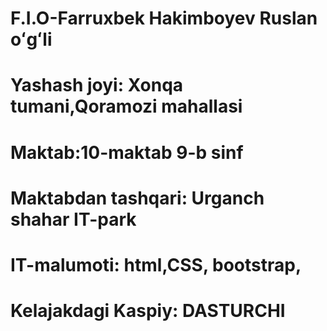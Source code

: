 # F.I.O-Farruxbek Hakimboyev Ruslan oʻgʻli
# Yashash joyi: Xonqa tumani,Qoramozi mahallasi
# Maktab:10-maktab 9-b sinf 
# Maktabdan tashqari: Urganch shahar IT-park 
# IT-malumoti: html,CSS, bootstrap, 
# Kelajakdagi Kaspiy: DASTURCHI 


